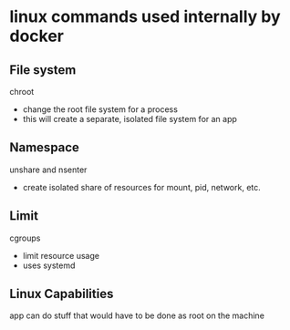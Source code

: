 # linux commands used internally by docker

## File system

chroot

* change the root file system for a process
* this will create a separate, isolated file system for an app

## Namespace

unshare and nsenter

* create isolated share of resources for mount, pid, network, etc.

## Limit

cgroups

* limit resource usage
* uses systemd

## Linux Capabilities

app can do stuff that would have to be done as root on the machine